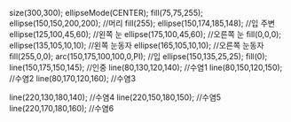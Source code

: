 size(300,300);
ellipseMode(CENTER);
fill(75,75,255);
ellipse(150,150,200,200);  //머리
fill(255);
ellipse(150,174,185,148);  //입 주변
ellipse(125,100,45,60);  //왼쪽 눈
ellipse(175,100,45,60);  //오른쪽 눈
fill(0,0,0);
ellipse(135,105,10,10);  //왼쪽 눈동자
ellipse(165,105,10,10);  //오른쪽 눈동자
fill(255,0,0);
arc(150,175,100,100,0,PI);  //입
ellipse(150,135,25,25);
fill(0);
line(150,175,150,145);  //인중
line(80,130,120,140);  //수염1
line(80,150,120,150);  //수염2
line(80,170,120,160);  //수염3

line(220,130,180,140);  //수염4
line(220,150,180,150);  //수염5
line(220,170,180,160);  //수염6
